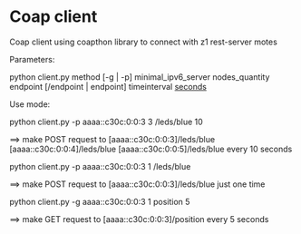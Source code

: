 # Coap client

Coap client using coapthon library to connect with z1 rest-server motes

Parameters: 

python client.py method [-g | -p] minimal_ipv6_server nodes_quantity endpoint [/endpoint | endpoint] timeinterval [seconds](OPCIONAL)

Use mode: 

python client.py -p aaaa::c30c:0:0:3 3 /leds/blue 10    
  
  ==>    make POST request to [aaaa::c30c:0:0:3]/leds/blue [aaaa::c30c:0:0:4]/leds/blue [aaaa::c30c:0:0:5]/leds/blue every 10 seconds 
  
  
python client.py -p aaaa::c30c:0:0:3 1 /leds/blue
  
  ==>    make POST request to [aaaa::c30c:0:0:3]/leds/blue just one time
  
 
python client.py -g aaaa::c30c:0:0:3 1 position 5

  ==>    make GET request to [aaaa::c30c:0:0:3]/position every 5 seconds

